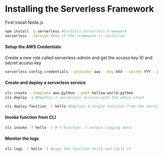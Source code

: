 # Installing the Serverless Framework 
First install Node.js
```sh
npm install -g serverless #Installs Serverless Framework
serverless --version #See if the framework is installed

```

#### Setup the AWS Credentials
Create a new role called serverless-admiin and get the access key ID and secret access key
```sh
serverless config credentials --provider aws --key XXX --secret YYY --profile serverless-admin
```

#### Create and deploy a serverless service
```sh
sls create --template aws-python --path hellow-world-python
sls deploy -v #Deploys a serverless service with the whole stack

sls deploy function -f hello #Deploys a single function from the service


```

#### Invoke function from CLI
```sh
sls invoke -f hello -l #-f:function -l:output logging data

```

#### Monitor the logs
```sh
sls logs -f hello -t #Logs the function hello and tails it
```
